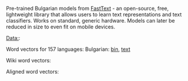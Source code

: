 Pre-trained Bulgarian models from [FastText](https://github.com/facebookresearch/fastText/) - an open-source, free, lightweight library that allows users to learn text representations and text classifiers. 
Works on standard, generic hardware. Models can later be reduced in size to even fit on mobile devices.

[Data:](https://fasttext.cc/docs/en/crawl-vectors.html):

Word vectors for 157 languages: Bulgarian: [bin](https://dl.fbaipublicfiles.com/fasttext/vectors-crawl/cc.bg.300.bin.gz), [text](https://dl.fbaipublicfiles.com/fasttext/vectors-crawl/cc.bg.300.vec.gz)

Wiki word vectors:

Aligned word vectors: 
